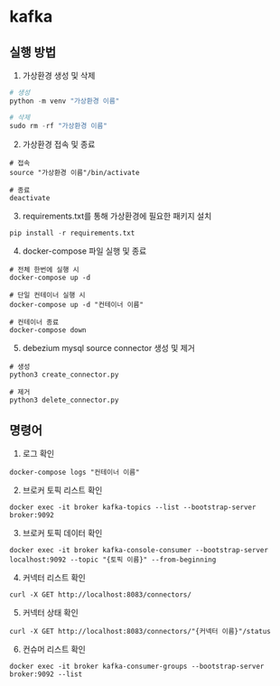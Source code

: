# kafka

## 실행 방법
1. 가상환경 생성 및 삭제
```python
# 생성
python -m venv "가상환경 이름"

# 삭제
sudo rm -rf "가상환경 이름"
```
2. 가상환경 접속 및 종료
```
# 접속
source "가상환경 이름"/bin/activate

# 종료
deactivate
```
3. requirements.txt를 통해 가상환경에 필요한 패키지 설치
```python
pip install -r requirements.txt
```
4. docker-compose 파일 실행 및 종료
```
# 전체 한번에 실행 시
docker-compose up -d

# 단일 컨테이너 실행 시
docker-compose up -d "컨테이너 이름"

# 컨테이너 종료
docker-compose down
```
5. debezium mysql source connector 생성 및 제거
```
# 생성
python3 create_connector.py

# 제거
python3 delete_connector.py
```

## 명령어

1. 로그 확인
```
docker-compose logs "컨테이너 이름"
```
2. 브로커 토픽 리스트 확인
```
docker exec -it broker kafka-topics --list --bootstrap-server broker:9092
```
3. 브로커 토픽 데이터 확인
```
docker exec -it broker kafka-console-consumer --bootstrap-server localhost:9092 --topic "{토픽 이름}" --from-beginning
```
4. 커넥터 리스트 확인
```
curl -X GET http://localhost:8083/connectors/
```
5. 커넥터 상태 확인
```
curl -X GET http://localhost:8083/connectors/"{커넥터 이름}"/status
```
6. 컨슈머 리스트 확인
```
docker exec -it broker kafka-consumer-groups --bootstrap-server broker:9092 --list
```